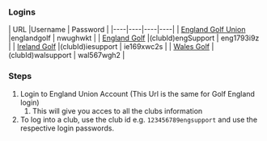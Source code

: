 
### Logins

| URL |Username | Password |
|----|----|----|----|
| [England Golf Union](https://sso.whsplatform.englandgolf.org/login?v=https%3a%2f%2flive.whsplatform.englandgolf.org%2fvalidate.aspx) |englandgolf | nwughwkt |
| [England Golf](https://sso.whsplatform.englandgolf.org/login?v=https%3a%2f%2flive.whsplatform.englandgolf.org%2fvalidate.aspx) |(clubId)engSupport | eng1793i9z |
| [Ireland Golf](https://sso.clubhouse.golfireland.ie/login?v=https%3a%2f%2forg.clubhouse.golfireland.ie%2fvalidate.aspx) |(clubId)iesupport | ie169xwc2s |
| [Wales Golf](https://sso.clubhouse.walesgolf.org/login?v=https%3a%2f%2flive.clubhouse.walesgolf.org%2fvalidate.aspx) |(clubId)walsupport | wal567wgh2 |


### Steps
1. Login to England Union Account (This Url is the same for Golf England login)
	1. This will give you acces to all the clubs information
2. To log into a club, use the club id e.g. `123456789engsupport` and use the respective login passwords.